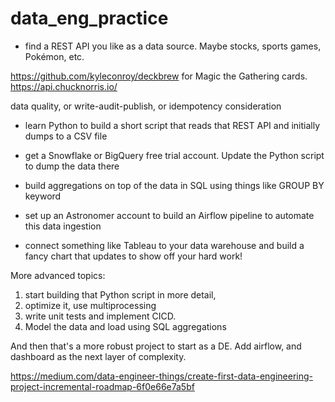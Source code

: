 # data_eng_practice

- find a REST API you like as a data source. Maybe stocks, sports games, Pokémon, etc.

 https://github.com/kyleconroy/deckbrew for Magic the Gathering cards. 
https://api.chucknorris.io/


 
 data quality, or write-audit-publish, or idempotency consideration

 
- learn Python to build a short script that reads that REST API and initially dumps to a CSV file

- get a Snowflake or BigQuery free trial account. Update the Python script to dump the data there

- build aggregations on top of the data in SQL using things like GROUP BY keyword

- set up an Astronomer account to build an Airflow pipeline to automate this data ingestion

- connect something like Tableau to your data warehouse and build a fancy chart that updates to show off your hard work!



More advanced topics:

1. start building that Python script in more detail, 
2. optimize it, use multiprocessing
3. write unit tests and implement CICD. 
4. Model the data and load using SQL aggregations


And then that's a more robust project to start as a DE. 
Add airflow, and dashboard as the next layer of complexity. 

https://medium.com/data-engineer-things/create-first-data-engineering-project-incremental-roadmap-6f0e66e7a5bf
